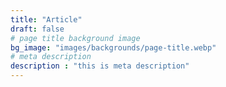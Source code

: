 ```yaml
---
title: "Article"
draft: false
# page title background image
bg_image: "images/backgrounds/page-title.webp"
# meta description
description : "this is meta description"
---
```

